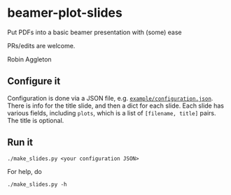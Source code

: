 # beamer-plot-slides

Put PDFs into a basic beamer presentation with (some) ease

PRs/edits are welcome.

Robin Aggleton

## Configure it

Configuration is done via a JSON file, e.g. [`example/configuration.json`](example/configuration.json).
There is info for the title slide, and then a dict for each slide.
Each slide has various fields, including `plots`, which is a list of `[filename, title]` pairs.
The title is optional.

## Run it

```
./make_slides.py <your configuration JSON>
```

For help, do

```
./make_slides.py -h
```

